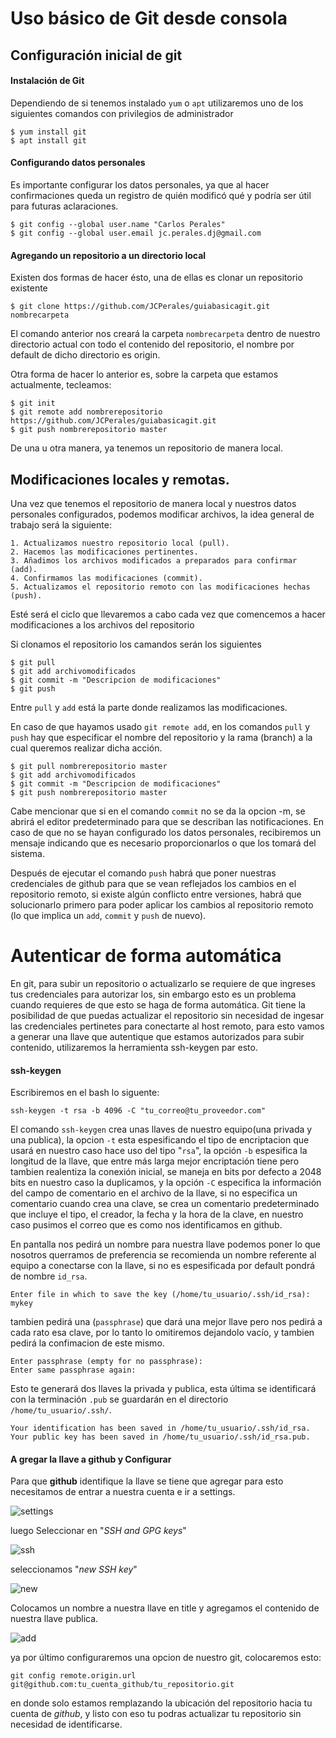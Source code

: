 # Uso básico de Git desde consola

## Configuración inicial de git

#### Instalación de Git

Dependiendo de si tenemos instalado `yum` o `apt` utilizaremos uno de los siguientes comandos con privilegios de administrador

~~~~
$ yum install git
$ apt install git
~~~~

#### Configurando datos personales

Es importante configurar los datos personales, ya que al hacer confirmaciones queda un registro de quién modificó qué y podría ser útil para futuras aclaraciones.

~~~
$ git config --global user.name "Carlos Perales"
$ git config --global user.email jc.perales.dj@gmail.com
~~~

#### Agregando un repositorio a un directorio local

Existen dos formas de hacer ésto, una de ellas es clonar un repositorio existente 

~~~
$ git clone https://github.com/JCPerales/guiabasicagit.git nombrecarpeta
~~~

El comando anterior nos creará la carpeta `nombrecarpeta` dentro de nuestro directorio actual con todo el contenido del repositorio, el nombre por default de dicho directorio es origin.

Otra forma de hacer lo anterior es, sobre la carpeta que estamos actualmente, tecleamos:

~~~~
$ git init
$ git remote add nombrerepositorio https://github.com/JCPerales/guiabasicagit.git
$ git push nombrerepositorio master
~~~~

De una u otra manera, ya tenemos un repositorio de manera local.

## Modificaciones locales y remotas.

Una vez que tenemos el repositorio de manera local y nuestros datos personales configurados, podemos modificar archivos, la idea general de trabajo será la siguiente:

	1. Actualizamos nuestro repositorio local (pull).
	2. Hacemos las modificaciones pertinentes.
	3. Añadimos los archivos modificados a preparados para confirmar (add).
	4. Confirmamos las modificaciones (commit).
	5. Actualizamos el repositorio remoto con las modificaciones hechas (push).

Esté será el ciclo que llevaremos a cabo cada vez que comencemos a hacer modificaciones a los archivos del repositorio

Si clonamos el repositorio los camandos serán los siguientes

~~~
$ git pull
$ git add archivomodificados
$ git commit -m "Descripcion de modificaciones"
$ git push
~~~

Entre `pull` y `add` está la parte donde realizamos las modificaciones.

En caso de que hayamos usado `git remote add`, en los comandos `pull` y `push` hay que especificar el nombre del repositorio y la rama (branch) a la cual queremos realizar dicha acción.

~~~
$ git pull nombrerepositorio master
$ git add archivomodificados
$ git commit -m "Descripcion de modificaciones"
$ git push nombrerepositorio master
~~~

Cabe mencionar que si en el comando `commit` no se da la opcion -m, se abrirá el editor predeterminado para que se describan las notificaciones. En caso de que no se hayan configurado los datos personales, recibiremos un mensaje indicando que es necesario proporcionarlos o que los tomará del sistema.

Después de ejecutar el comando `push` habrá que poner nuestras credenciales de github para que se vean reflejados los cambios en el repositorio remoto, si existe algún conflicto entre versiones, habrá que solucionarlo primero para poder aplicar los cambios al repositorio remoto (lo que implica un `add`, `commit` y `push` de nuevo).

# Autenticar de forma automática

En git, para subir un repositorio o actualizarlo se requiere de que ingreses tus credenciales para autorizar los, sin embargo esto es un problema cuando requieres de que esto se haga de forma automática. Git tiene la posibilidad de que puedas actualizar el repositorio sin necesidad de ingesar las credenciales pertinetes para conectarte al host remoto, para esto vamos a generar una llave que autentique que estamos autorizados para subir contenido, utilizaremos la herramienta ssh-keygen par esto.

#### ssh-keygen

Escribiremos en el bash lo siguente:
~~~~~
ssh-keygen -t rsa -b 4096 -C "tu_correo@tu_proveedor.com"
~~~~~
El comando `ssh-keygen` crea unas llaves de nuestro equipo(una privada y una publica), la opcion `-t` esta espesificando el tipo de encriptacion que usará en nuestro caso hace uso del tipo "`rsa`", la opción `-b` espesifica la longitud de la llave, que entre más larga mejor encriptación tiene pero tambien realentiza la conexión inicial, se maneja en bits por defecto a 2048 bits en nuestro caso la duplicamos, y la opción `-C` especifica la información del campo de comentario en el archivo de la llave, si no especifica un comentario cuando crea una clave, se crea un comentario predeterminado que incluye el tipo, el creador, la fecha y la hora de la clave, en nuestro caso pusimos el correo que es como nos identificamos en github.

En pantalla nos pedirá un nombre para nuestra llave podemos poner lo que nosotros querramos de preferencia se recomienda un nombre referente al equipo a conectarse con la llave, si no es espesificada por default pondrá de nombre `id_rsa`.

~~~~~
Enter file in which to save the key (/home/tu_usuario/.ssh/id_rsa): mykey
~~~~~
 tambien pedirá una (`passphrase`) que dará una mejor llave pero nos pedirá a cada rato esa clave, por lo tanto lo omitiremos dejandolo vacío, y tambien pedirá la confimacion de este mismo.
~~~~~
Enter passphrase (empty for no passphrase):
Enter same passphrase again:
~~~~~
Esto te generará dos llaves la privada y publica, esta última se identificará con la terminación `.pub` se guardarán en el directorio `/home/tu_usuario/.ssh/`.
~~~~~
Your identification has been saved in /home/tu_usuario/.ssh/id_rsa.
Your public key has been saved in /home/tu_usuario/.ssh/id_rsa.pub.
~~~~~
#### A gregar la llave a github y Configurar

Para que **github** identifique la llave se tiene que agregar para esto necesitamos de entrar a nuestra cuenta e ir a settings.

![settings][1]

luego Seleccionar en "*SSH and GPG keys*"

![ssh][2]

seleccionamos "*new SSH key*"

![new][3]

Colocamos un nombre a nuestra llave en title y agregamos el contenido de nuestra llave publica.

![add][4]

ya por último configuraremos una opcion de nuestro git, colocaremos esto:
~~~~~~
git config remote.origin.url git@github.com:tu_cuenta_github/tu_repositorio.git
~~~~~~
en donde solo estamos remplazando la ubicación del repositorio hacia tu cuenta de *github*, y listo con eso tu podras actualizar tu repositorio sin necesidad de identificarse.

[1]: https://github.com/JCPerales/guiabasicagit/tree/master/imagenes/settings.png

[2]: https://github.com/JCPerales/guiabasicagit/tree/master/imagenes/ssh-key.png

[3]: https://github.com/JCPerales/guiabasicagit/tree/master/imagenes/new.png

[4]: https://github.com/JCPerales/guiabasicagit/tree/master/imagenes/add-key.png
